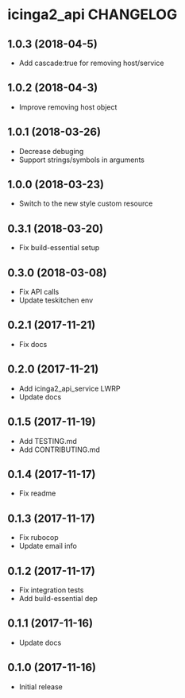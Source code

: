 icinga2_api CHANGELOG
========================

1.0.3 (2018-04-5)
------------------
- Add cascade:true for removing host/service

1.0.2 (2018-04-3)
------------------
- Improve removing host object

1.0.1 (2018-03-26)
------------------
- Decrease debuging
- Support strings/symbols in arguments

1.0.0 (2018-03-23)
------------------
- Switch to the new style custom resource

0.3.1 (2018-03-20)
------------------
- Fix build-essential setup

0.3.0 (2018-03-08)
------------------
- Fix API calls
- Update teskitchen env

0.2.1 (2017-11-21)
------------------
- Fix docs

0.2.0 (2017-11-21)
------------------
- Add icinga2_api_service LWRP
- Update docs

0.1.5 (2017-11-19)
------------------
- Add TESTING.md
- Add CONTRIBUTING.md

0.1.4 (2017-11-17)
------------------
- Fix readme

0.1.3 (2017-11-17)
------------------
- Fix rubocop
- Update email info

0.1.2 (2017-11-17)
------------------
- Fix integration tests
- Add build-essential dep

0.1.1 (2017-11-16)
------------------
- Update docs

0.1.0 (2017-11-16)
------------------
- Initial release
